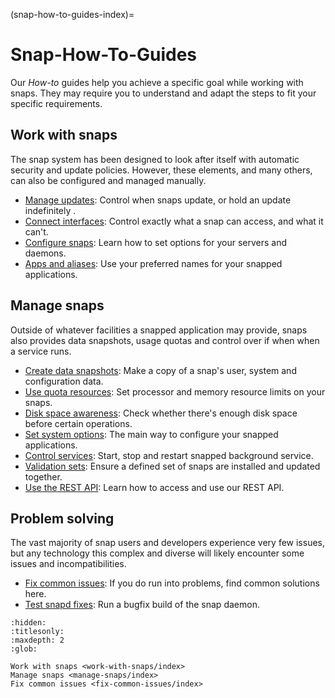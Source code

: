 (snap-how-to-guides-index)=
# Snap-How-To-Guides

Our _How-to_ guides help you achieve a specific goal while working with snaps. They may require you to understand and adapt the steps to fit your specific requirements.

## Work with snaps

The snap system has been designed to look after itself with automatic security and update policies. However, these elements, and many others, can also be configured and managed manually.

* [Manage updates](/snap-how-to-guides/work-with-snaps/manage-updates): Control when snaps update, or hold an update indefinitely .
* [Connect interfaces](/snap-how-to-guides/work-with-snaps/connect-interfaces): Control exactly what a snap can access, and what it can't.
* [Configure snaps](/snap-how-to-guides/work-with-snaps/configure-snaps): Learn how to set options for your servers and daemons.
* [Apps and aliases](/snap-how-to-guides/work-with-snaps/apps-and-aliases): Use your preferred names for your snapped applications.

## Manage snaps

Outside of whatever facilities a snapped application may provide, snaps also provides data snapshots, usage quotas and control over if when when a service runs.

* [Create data snapshots](/snap-how-to-guides/manage-snaps/create-data-snapshots): Make a copy of a snap's user, system and configuration data.
* [Use quota resources](/snap-how-to-guides/manage-snaps/use-resource-quotas): Set processor and memory resource limits on your snaps.
* [Disk space awareness](/snap-how-to-guides/manage-snaps/disk-space-awareness): Check whether there's enough disk space before certain operations.
* [Set system options](/snap-how-to-guides/manage-snaps/set-system-options): The main way to configure your snapped applications.
* [Control services](/snap-how-to-guides/manage-snaps/control-services): Start, stop and restart snapped background service.
* [Validation sets](/snap-explanation/how-snaps-work/validation-sets): Ensure a defined set of snaps are installed and updated together.
* [Use the REST API](/snap-how-to-guides/manage-snaps/use-the-rest-api): Learn how to access and use our REST API.

## Problem solving

The vast majority of snap users and developers experience very few issues, but any technology this complex and diverse will likely encounter some issues and incompatibilities. 

* [Fix common issues](/snap-how-to-guides/fix-common-issues/index): If you do run into problems, find common solutions here.
* [Test snapd fixes](/snap-how-to-guides/fix-common-issues/test-snapd-fixes): Run a bugfix build of the snap daemon.


```{toctree}
:hidden:
:titlesonly:
:maxdepth: 2
:glob:

Work with snaps <work-with-snaps/index>
Manage snaps <manage-snaps/index>
Fix common issues <fix-common-issues/index>
